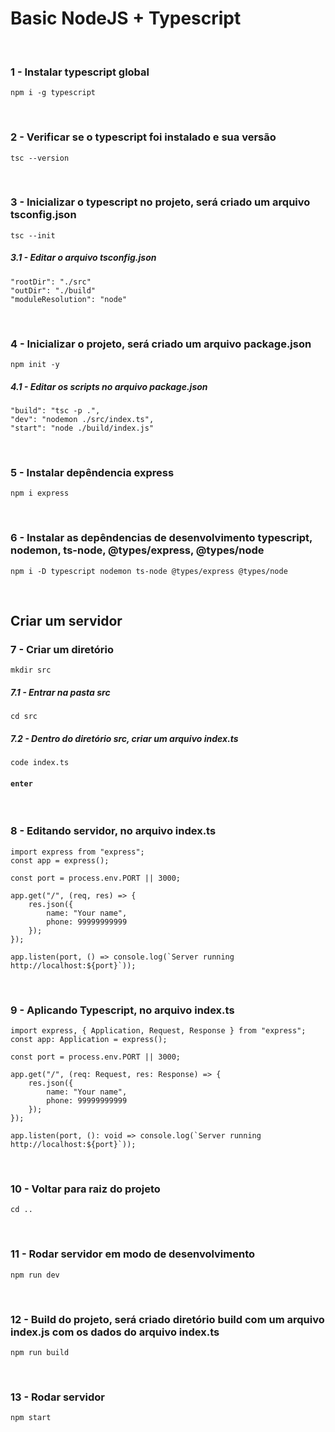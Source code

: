 # Basic NodeJS + Typescript

<br>

### 1 - Instalar typescript global
```
npm i -g typescript
```

<br>

### 2 - Verificar se o typescript foi instalado e sua versão
```
tsc --version
```

<br>

### 3 - Inicializar o typescript no projeto, será criado um arquivo tsconfig.json
```
tsc --init
```

##### 3.1 - Editar o arquivo tsconfig.json
```
"rootDir": "./src"
"outDir": "./build"
"moduleResolution": "node"
``` 

<br>

### 4 - Inicializar o projeto, será criado um arquivo package.json
```
npm init -y
```
##### 4.1 - Editar os scripts no arquivo package.json
```
"build": "tsc -p .",
"dev": "nodemon ./src/index.ts",
"start": "node ./build/index.js"
``` 

<br>

### 5 - Instalar depêndencia express
```
npm i express
```

<br>

### 6 - Instalar as depêndencias de desenvolvimento typescript, nodemon, ts-node, @types/express, @types/node
```
npm i -D typescript nodemon ts-node @types/express @types/node
```

<br>

##  Criar um servidor

### 7 - Criar um diretório
```
mkdir src
```
##### 7.1 - Entrar na pasta src
```
cd src
``` 
##### 7.2 - Dentro do diretório src, criar um arquivo index.ts
```
code index.ts
``` 
#### `enter`

<br>

### 8 - Editando servidor, no arquivo index.ts
```
import express from "express";
const app = express();

const port = process.env.PORT || 3000;

app.get("/", (req, res) => {
    res.json({
        name: "Your name",
        phone: 99999999999
    });
});

app.listen(port, () => console.log(`Server running http://localhost:${port}`));
```

<br>

### 9 - Aplicando Typescript, no arquivo index.ts
```
import express, { Application, Request, Response } from "express";
const app: Application = express();

const port = process.env.PORT || 3000;

app.get("/", (req: Request, res: Response) => {
    res.json({
        name: "Your name",
        phone: 99999999999
    });
});

app.listen(port, (): void => console.log(`Server running http://localhost:${port}`));
```

<br>

### 10 - Voltar para raiz do projeto
```
cd ..
```

<br>

### 11 - Rodar servidor em modo de desenvolvimento
```
npm run dev
```

<br>

### 12 - Build do projeto, será criado diretório build com um arquivo index.js com os dados do arquivo index.ts
```
npm run build
```

<br>

### 13 - Rodar servidor
```
npm start
```

